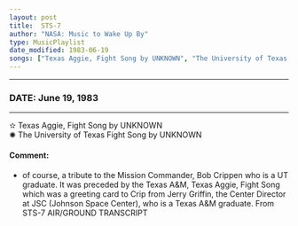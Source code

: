 ```yaml
---
layout: post
title:  STS-7
author: "NASA: Music to Wake Up By"
type: MusicPlaylist
date_modified: 1983-06-19
songs: ["Texas Aggie, Fight Song by UNKNOWN", "The University of Texas Fight Song by UNKNOWN"]
---
```


----
### DATE: June 19, 1983
----
✫ Texas Aggie, Fight Song by UNKNOWN  &nbsp;<br />
✺ The University of Texas Fight Song by UNKNOWN

#### Comment:
* of course, a tribute to the Mission Commander, Bob Crippen who is a UT graduate. It was preceded by the Texas A&M, Texas Aggie, Fight Song which was a greeting card to Crip from Jerry Griffin, the Center Director at JSC (Johnson Space Center), who is a Texas A&M graduate. From STS-7 AIR/GROUND TRANSCRIPT



<br/>
<center>
	<a target="_blank"
	   href="https://twitter.com/intent/tweet?hashtags=Space,NASA,Playlist,NASAWakeupCalls,SpaceProgram&text={{ page.author}}, '{{ page.songs.first }}' {{ page.title }}, {{ page.date | date: '%B %d, %Y' }}. {{ site.url }}{{ page.url }}&via=nasawakeupcalls"><i class="fab fa-twitter" alt="Tweet this page" style="font-size: 1.3em;"></i></a>
	&nbsp; 	<i class="fas fa-user-astronaut" style="font-size: 1.5em;"></i> &nbsp;
    <a type="amzn" search="'Texas Aggie, Fight Song by UNKNOWN' or 'The University of Texas Fight Song by UNKNOWN'" category="popular music">
    <i class="fab fa-amazon" style="font-size: 1.3em;"></i></a>
</center>
